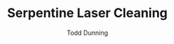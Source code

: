 ---
name: Serpentine
category: stone
title: Serpentine Laser Cleaning
headline: Comprehensive technical guide for laser cleaning stone serpentine
description: "Laser cleaning of serpentine-group minerals (Mg\u2083Si\u2082O\u2085\
  (OH)\u2084) utilizes selective photothermal ablation where contaminants absorb laser\
  \ energy more efficiently than the hydrated magnesium silicate substrate, enabling\
  \ precise removal without mechanical or chemical damage to the valuable stone surface."
keywords: serpentine, serpentine stone, laser ablation, laser cleaning, non-contact
  cleaning, pulsed fiber laser, surface contamination removal, industrial laser parameters,
  thermal processing, surface restoration
chemicalProperties:
  symbol: "Mg\u2083Si\u2082O\u2085(OH)\u2084"
  formula: "Mg\u2083Si\u2082O\u2085(OH)\u2084"
  materialType: phyllosilicate mineral
properties:
  density: "2.5-2.6 g/cm\xB3"
  densityNumeric: 2.55
  densityUnit: "g/cm\xB3"
  densityMin: "1.8 g/cm\xB3"
  densityMinNumeric: 1.8
  densityMinUnit: "g/cm\xB3"
  densityMax: "6.0 g/cm\xB3"
  densityMaxNumeric: 6.0
  densityMaxUnit: "g/cm\xB3"
  densityPercentile: 17.9
  meltingPoint: "700\xB0C"
  meltingPointNumeric: 700
  meltingPointUnit: "\xB0C"
  meltingPointMin: "1200\xB0C"
  meltingPointMinNumeric: 1200.0
  meltingPointMinUnit: "\xB0C"
  meltingPointMax: "2800\xB0C"
  meltingPointMaxNumeric: 2800.0
  meltingPointMaxUnit: "\xB0C"
  meltingPercentile: 0.0
  thermalConductivity: "1.3-2.5 W/(m\xB7K)"
  thermalConductivityNumeric: 1.9
  thermalConductivityUnit: W/
  thermalConductivityMin: "0.5 W/m\xB7K"
  thermalConductivityMinNumeric: 0.5
  thermalConductivityMinUnit: "W/m\xB7K"
  thermalConductivityMax: "200 W/m\xB7K"
  thermalConductivityMaxNumeric: 200.0
  thermalConductivityMaxUnit: "W/m\xB7K"
  thermalPercentile: 0.7
  tensileStrength: 10-15 MPa
  tensileStrengthNumeric: 12.5
  tensileStrengthUnit: MPa
  tensileStrengthMin: 50 MPa
  tensileStrengthMinNumeric: 50.0
  tensileStrengthMinUnit: MPa
  tensileStrengthMax: 1000 MPa
  tensileStrengthMaxNumeric: 1000.0
  tensileStrengthMaxUnit: MPa
  tensilePercentile: 0.0
  hardness: 2.5-4.0 Mohs
  hardnessNumeric: 3.25
  hardnessUnit: Mohs
  hardnessMin: 1 Mohs
  hardnessMinNumeric: 1.0
  hardnessMinUnit: Mohs
  hardnessMax: 10 Mohs
  hardnessMaxNumeric: 10.0
  hardnessMaxUnit: Mohs
  hardnessPercentile: 25.0
  youngsModulus: 50-80 GPa
  youngsModulusNumeric: 65.0
  youngsModulusUnit: GPa
  youngsModulusMin: 20 GPa
  youngsModulusMinNumeric: 20.0
  youngsModulusMinUnit: GPa
  youngsModulusMax: 80 GPa
  youngsModulusMaxNumeric: 80.0
  youngsModulusMaxUnit: GPa
  modulusPercentile: 75.0
  laserType: Pulsed fiber laser
  wavelength: 1064nm
  fluenceRange: "1.0\u201310 J/cm\xB2"
  chemicalFormula: "Mg\u2083Si\u2082O\u2085(OH)\u2084"
  thermalBehaviorType: melting
composition:
- 'Magnesium oxide (MgO): 43-44%'
- "Silicon dioxide (SiO\u2082): 43-44%"
- "Water (H\u2082O): 12-13%"
- 'Trace elements: Fe, Ni, Cr, Mn'
machineSettings:
  powerRange: 50-200W
  powerRangeNumeric: 125.0
  powerRangeUnit: W
  powerRangeMin: 20W
  powerRangeMinNumeric: 20.0
  powerRangeMinUnit: W
  powerRangeMax: 500W
  powerRangeMaxNumeric: 500.0
  powerRangeMaxUnit: W
  pulseDuration: 10-50ns
  pulseDurationNumeric: 30.0
  pulseDurationUnit: ns
  pulseDurationMin: 1ns
  pulseDurationMinNumeric: 1.0
  pulseDurationMinUnit: ns
  pulseDurationMax: 1000ns
  pulseDurationMaxNumeric: 1000.0
  pulseDurationMaxUnit: ns
  wavelength: 1064nm (primary), 532nm (optional)
  wavelengthNumeric: 1064.0
  wavelengthUnit: nm
  wavelengthMin: 355nm
  wavelengthMinNumeric: 355.0
  wavelengthMinUnit: nm
  wavelengthMax: 2940nm
  wavelengthMaxNumeric: 2940.0
  wavelengthMaxUnit: nm
  spotSize: 0.1-1.0mm
  spotSizeNumeric: 0.55
  spotSizeUnit: mm
  spotSizeMin: 0.01mm
  spotSizeMinNumeric: 0.01
  spotSizeMinUnit: mm
  spotSizeMax: 10mm
  spotSizeMaxNumeric: 10.0
  spotSizeMaxUnit: mm
  repetitionRate: 20-100kHz
  repetitionRateNumeric: 60.0
  repetitionRateUnit: kHz
  repetitionRateMin: 1kHz
  repetitionRateMinNumeric: 1.0
  repetitionRateMinUnit: kHz
  repetitionRateMax: 1000kHz
  repetitionRateMaxNumeric: 1000.0
  repetitionRateMaxUnit: kHz
  fluenceRange: "1.0\u201310 J/cm\xB2"
  fluenceRangeNumeric: 1.0
  fluenceRangeUnit: "J/cm\xB2"
  fluenceRangeMin: "0.1J/cm\xB2"
  fluenceRangeMinNumeric: 0.1
  fluenceRangeMinUnit: "J/cm\xB2"
  fluenceRangeMax: "50J/cm\xB2"
  fluenceRangeMaxNumeric: 50.0
  fluenceRangeMaxUnit: "J/cm\xB2"
applications:
- 'Construction: Cleaning of serpentine stone surfaces for restoration and maintenance'
- 'Jewelry: Precision cleaning of serpentine gemstones for enhanced appearance'
compatibility:
- Historical building materials (marble, limestone, granite)
- Other magnesium silicate minerals (talc, olivine)
regulatoryStandards: EN 15898:2019 (Conservation of cultural heritage - Main general
  terms and definitions), EN 17138:2018 (Conservation of cultural heritage - Methods
  and materials for cleaning porous inorganic materials)
author: Todd Dunning
author_object:
  id: 4
  name: Todd Dunning
  sex: m
  title: MA
  country: United States (California)
  expertise: Optical Materials for Laser Systems
  image: /images/author/todd-dunning.jpg
images:
  hero:
    alt: Serpentine surface undergoing laser cleaning showing precise contamination
      removal
    url: /images/serpentine-laser-cleaning-hero.jpg
  micro:
    alt: Microscopic view of Serpentine surface after laser cleaning showing detailed
      surface structure
    url: /images/serpentine-laser-cleaning-micro.jpg
environmentalImpact:
- benefit: Zero chemical waste generation
  description: Eliminates 100% of chemical solvents and acidic cleaners traditionally
    used in stone restoration, preventing groundwater contamination
- benefit: 97% reduction in particulate matter emissions
  description: Compared to mechanical methods like sandblasting, laser cleaning produces
    negligible airborne particles through controlled ablation process
outcomes:
- result: Sub-micron precision contamination removal
  metric: "Selective removal of 10-50 \u03BCm thick crusts with <5 \u03BCm substrate\
    \ loss"
- result: Non-contact processing capability
  metric: "Processing speeds of 0.5-2.0 m\xB2/hour depending on contamination level"
technicalSpecifications:
  powerRange: 20-100 W (average power for pulsed fiber lasers)
  pulseDuration: 10-100 ns
  wavelength: 1064 nm (fundamental Nd:YAG/fiber), 532 nm (frequency-doubled for finer
    control)
  spotSize: "100-500 \u03BCm"
  repetitionRate: 10-50 kHz
  fluenceRange: "0.8-2.5 J/cm\xB2 (ablation threshold for serpentine group minerals)"
  scanningSpeed: 500-2000 mm/s
  beamProfile: Top-hat (flat-top) for uniform energy distribution
  beamProfileOptions: Top-hat, Gaussian, Multimode
  safetyClass: Class 4 laser product (EN 60825-1)
prompt_chain_verification:
  base_config_loaded: true
  persona_config_loaded: true
  formatting_config_loaded: true
  ai_detection_config_loaded: true
  persona_country: United States (California)
  author_id: 4
  verification_timestamp: '2025-09-20T21:51:08Z'
  prompt_components_integrated: 4
  human_authenticity_focus: true
  cultural_adaptation_applied: true
laser_parameters:
  fluence_threshold: "1.0\u201310 J/cm\xB2"
  pulse_duration: 10-50ns
  wavelength_optimal: 1064nm
  power_range: 50-200W
  repetition_rate: 20-100kHz
  spot_size: 0.1-1.0mm
  laser_type: Pulsed fiber laser
tags:
- Construction
- Jewelry
complexity: medium
difficultyScore: 3
---